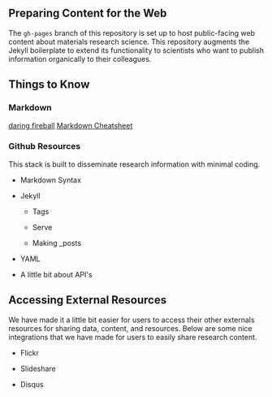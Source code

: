 ## Preparing Content for the Web

The ``gh-pages`` branch of this repository is set up to host public-facing web content
about materials research science.  This repository augments the Jekyll boilerplate to
extend its functionality to scientists who want to publish information organically
to their colleagues.

## Things to Know

### Markdown

[daring fireball](http://daringfireball.net/projects/markdown/)
[Markdown Cheatsheet](https://github.com/adam-p/markdown-here/wiki/Markdown-Cheatsheet)

### Github Resources

This stack is built to disseminate research information with minimal coding.

* Markdown Syntax

* Jekyll

  * Tags

  * Serve

  * Making _posts

* YAML

* A little bit about API's

## Accessing External Resources

We have made it a little bit easier for users to access their other externals resources
for sharing data, content, and resources.  Below are some nice integrations that we have
made for users to easily share research content.

* Flickr

* Slideshare

* Disqus
